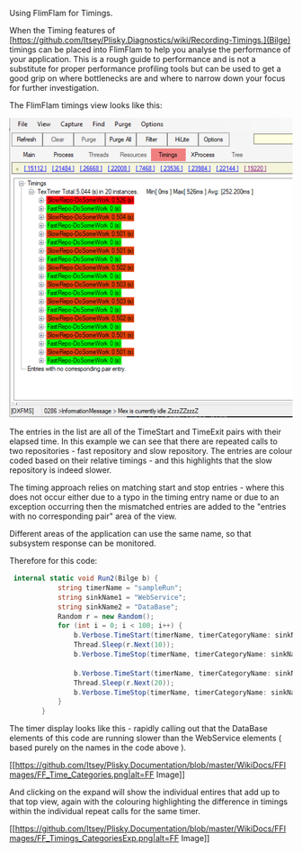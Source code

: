 Using FlimFlam for Timings.

When the Timing features of [https://github.com/Itsey/Plisky.Diagnostics/wiki/Recording-Timings.](Bilge) timings can be placed into FlimFlam to help you analyse the performance of your application.  This is a rough guide to performance and is not a substitute for proper performance profiling tools but can be used to get a good grip on where bottlenecks are and where to narrow down your focus for further investigation.

The FlimFlam timings view looks like this:

![](https://github.com/Itsey/Plisky.Documentation/blob/master/WikiDocs/FFImages/FF_Timings.png)



The entries in the list are all of the TimeStart and TimeExit pairs with their elapsed time.  In this example we can see that there are repeated calls to two repositories - fast repository and slow repository.  The entries are colour coded based on their relative timings - and this highlights that the slow repository is indeed slower.


The timing approach relies on matching start and stop entries - where this does not occur either due to a typo in the timing entry name or due to an exception occurring then the mismatched entries are added to the "entries with no corresponding pair" area of the view.

Different areas of the application can use the same name, so that subsystem response can be monitored.

Therefore for this code:
```csharp
 internal static void Run2(Bilge b) {
            string timerName = "sampleRun";
            string sinkName1 = "WebService";
            string sinkName2 = "DataBase";
            Random r = new Random();
            for (int i = 0; i < 100; i++) {
                b.Verbose.TimeStart(timerName, timerCategoryName: sinkName1);
                Thread.Sleep(r.Next(10));
                b.Verbose.TimeStop(timerName, timerCategoryName: sinkName1);

                b.Verbose.TimeStart(timerName, timerCategoryName: sinkName2);
                Thread.Sleep(r.Next(20));
                b.Verbose.TimeStop(timerName, timerCategoryName: sinkName2);
            }
        }
```

The timer display looks like this - rapidly calling out that the DataBase elements of this code are running slower than the WebService elements ( based purely on the names in the code above ).

[[https://github.com/Itsey/Plisky.Documentation/blob/master/WikiDocs/FFImages/FF_Time_Categories.png|alt=FF Image]]

And clicking on the expand will show the individual entires that add up to that top view, again with the colouring highlighting the difference in timings within the individual repeat calls for the same timer.

[[https://github.com/Itsey/Plisky.Documentation/blob/master/WikiDocs/FFImages/FF_Timings_CategoriesExp.png|alt=FF Image]]

